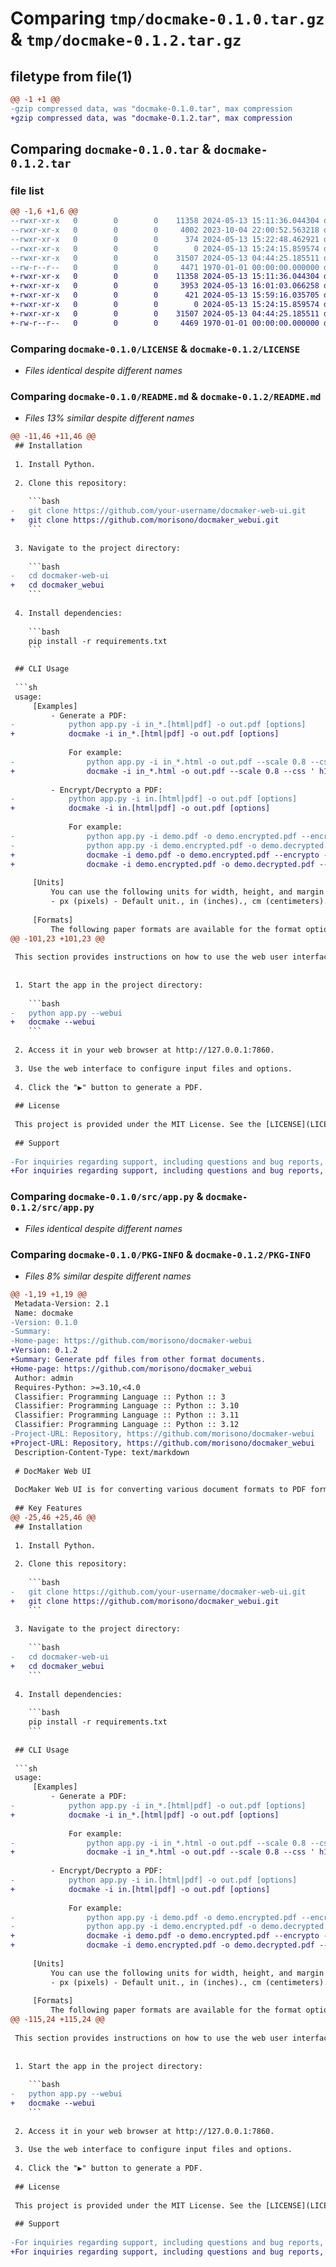 # Comparing `tmp/docmake-0.1.0.tar.gz` & `tmp/docmake-0.1.2.tar.gz`

## filetype from file(1)

```diff
@@ -1 +1 @@
-gzip compressed data, was "docmake-0.1.0.tar", max compression
+gzip compressed data, was "docmake-0.1.2.tar", max compression
```

## Comparing `docmake-0.1.0.tar` & `docmake-0.1.2.tar`

### file list

```diff
@@ -1,6 +1,6 @@
--rwxr-xr-x   0        0        0    11358 2024-05-13 15:11:36.044304 docmake-0.1.0/LICENSE
--rwxr-xr-x   0        0        0     4002 2023-10-04 22:00:52.563218 docmake-0.1.0/README.md
--rwxr-xr-x   0        0        0      374 2024-05-13 15:22:48.462921 docmake-0.1.0/pyproject.toml
--rwxr-xr-x   0        0        0        0 2024-05-13 15:24:15.859574 docmake-0.1.0/src/__init__.py
--rwxr-xr-x   0        0        0    31507 2024-05-13 04:44:25.185511 docmake-0.1.0/src/app.py
--rw-r--r--   0        0        0     4471 1970-01-01 00:00:00.000000 docmake-0.1.0/PKG-INFO
+-rwxr-xr-x   0        0        0    11358 2024-05-13 15:11:36.044304 docmake-0.1.2/LICENSE
+-rwxr-xr-x   0        0        0     3953 2024-05-13 16:01:03.066258 docmake-0.1.2/README.md
+-rwxr-xr-x   0        0        0      421 2024-05-13 15:59:16.035705 docmake-0.1.2/pyproject.toml
+-rwxr-xr-x   0        0        0        0 2024-05-13 15:24:15.859574 docmake-0.1.2/src/__init__.py
+-rwxr-xr-x   0        0        0    31507 2024-05-13 04:44:25.185511 docmake-0.1.2/src/app.py
+-rw-r--r--   0        0        0     4469 1970-01-01 00:00:00.000000 docmake-0.1.2/PKG-INFO
```

### Comparing `docmake-0.1.0/LICENSE` & `docmake-0.1.2/LICENSE`

 * *Files identical despite different names*

### Comparing `docmake-0.1.0/README.md` & `docmake-0.1.2/README.md`

 * *Files 13% similar despite different names*

```diff
@@ -11,46 +11,46 @@
 ## Installation
 
 1. Install Python.
 
 2. Clone this repository:
 
    ```bash
-   git clone https://github.com/your-username/docmaker-web-ui.git
+   git clone https://github.com/morisono/docmaker_webui.git
    ```
 
 3. Navigate to the project directory:
 
    ```bash
-   cd docmaker-web-ui
+   cd docmaker_webui
    ```
 
 4. Install dependencies:
 
    ```bash
    pip install -r requirements.txt
    ```
 
 ## CLI Usage
 
 ```sh
 usage: 
     [Examples]
         - Generate a PDF:
-            python app.py -i in_*.[html|pdf] -o out.pdf [options]
+            docmake -i in_*.[html|pdf] -o out.pdf [options]
 
             For example:
-                python app.py -i in_*.html -o out.pdf --scale 0.8 --css ' h1 { color: red }'
+                docmake -i in_*.html -o out.pdf --scale 0.8 --css ' h1 { color: red }'
 
         - Encrypt/Decrypto a PDF:
-            python app.py -i in.[html|pdf] -o out.pdf [options]
+            docmake -i in.[html|pdf] -o out.pdf [options]
 
             For example:
-                python app.py -i demo.pdf -o demo.encrypted.pdf --encrypto --autogen
-                python app.py -i demo.encrypted.pdf -o demo.decrypted.pdf --decrypto
+                docmake -i demo.pdf -o demo.encrypted.pdf --encrypto --autogen
+                docmake -i demo.encrypted.pdf -o demo.decrypted.pdf --decrypto
 
     [Units]
         You can use the following units for width, height, and margin options:
         - px (pixels) - Default unit., in (inches)., cm (centimeters)., mm (millimeters).
 
     [Formats]
         The following paper formats are available for the format option:
@@ -101,23 +101,23 @@
 
 This section provides instructions on how to use the web user interface (Web UI) of DocMaker Web UI.
 
 
 1. Start the app in the project directory:
 
    ```bash
-   python app.py --webui
+   docmake --webui
    ```
 
 2. Access it in your web browser at http://127.0.0.1:7860.
 
 3. Use the web interface to configure input files and options.
 
 4. Click the "▶" button to generate a PDF.
 
 ## License
 
 This project is provided under the MIT License. See the [LICENSE](LICENSE) file for details.
 
 ## Support
 
-For inquiries regarding support, including questions and bug reports, please use [GitHub Issues](https://github.com/your-username/docmaker-web-ui/issues).
+For inquiries regarding support, including questions and bug reports, please use [GitHub Issues](https://github.com/morisono/docmaker_webui/issues).
```

### Comparing `docmake-0.1.0/src/app.py` & `docmake-0.1.2/src/app.py`

 * *Files identical despite different names*

### Comparing `docmake-0.1.0/PKG-INFO` & `docmake-0.1.2/PKG-INFO`

 * *Files 8% similar despite different names*

```diff
@@ -1,19 +1,19 @@
 Metadata-Version: 2.1
 Name: docmake
-Version: 0.1.0
-Summary: 
-Home-page: https://github.com/morisono/docmaker-webui
+Version: 0.1.2
+Summary: Generate pdf files from other format documents.
+Home-page: https://github.com/morisono/docmaker_webui
 Author: admin
 Requires-Python: >=3.10,<4.0
 Classifier: Programming Language :: Python :: 3
 Classifier: Programming Language :: Python :: 3.10
 Classifier: Programming Language :: Python :: 3.11
 Classifier: Programming Language :: Python :: 3.12
-Project-URL: Repository, https://github.com/morisono/docmaker-webui
+Project-URL: Repository, https://github.com/morisono/docmaker_webui
 Description-Content-Type: text/markdown
 
 # DocMaker Web UI
 
 DocMaker Web UI is for converting various document formats to PDF format. Generate PDF documents from files such as Markdown, HTML, and CSS by combining them.
 
 ## Key Features
@@ -25,46 +25,46 @@
 ## Installation
 
 1. Install Python.
 
 2. Clone this repository:
 
    ```bash
-   git clone https://github.com/your-username/docmaker-web-ui.git
+   git clone https://github.com/morisono/docmaker_webui.git
    ```
 
 3. Navigate to the project directory:
 
    ```bash
-   cd docmaker-web-ui
+   cd docmaker_webui
    ```
 
 4. Install dependencies:
 
    ```bash
    pip install -r requirements.txt
    ```
 
 ## CLI Usage
 
 ```sh
 usage: 
     [Examples]
         - Generate a PDF:
-            python app.py -i in_*.[html|pdf] -o out.pdf [options]
+            docmake -i in_*.[html|pdf] -o out.pdf [options]
 
             For example:
-                python app.py -i in_*.html -o out.pdf --scale 0.8 --css ' h1 { color: red }'
+                docmake -i in_*.html -o out.pdf --scale 0.8 --css ' h1 { color: red }'
 
         - Encrypt/Decrypto a PDF:
-            python app.py -i in.[html|pdf] -o out.pdf [options]
+            docmake -i in.[html|pdf] -o out.pdf [options]
 
             For example:
-                python app.py -i demo.pdf -o demo.encrypted.pdf --encrypto --autogen
-                python app.py -i demo.encrypted.pdf -o demo.decrypted.pdf --decrypto
+                docmake -i demo.pdf -o demo.encrypted.pdf --encrypto --autogen
+                docmake -i demo.encrypted.pdf -o demo.decrypted.pdf --decrypto
 
     [Units]
         You can use the following units for width, height, and margin options:
         - px (pixels) - Default unit., in (inches)., cm (centimeters)., mm (millimeters).
 
     [Formats]
         The following paper formats are available for the format option:
@@ -115,24 +115,24 @@
 
 This section provides instructions on how to use the web user interface (Web UI) of DocMaker Web UI.
 
 
 1. Start the app in the project directory:
 
    ```bash
-   python app.py --webui
+   docmake --webui
    ```
 
 2. Access it in your web browser at http://127.0.0.1:7860.
 
 3. Use the web interface to configure input files and options.
 
 4. Click the "▶" button to generate a PDF.
 
 ## License
 
 This project is provided under the MIT License. See the [LICENSE](LICENSE) file for details.
 
 ## Support
 
-For inquiries regarding support, including questions and bug reports, please use [GitHub Issues](https://github.com/your-username/docmaker-web-ui/issues).
+For inquiries regarding support, including questions and bug reports, please use [GitHub Issues](https://github.com/morisono/docmaker_webui/issues).
```

